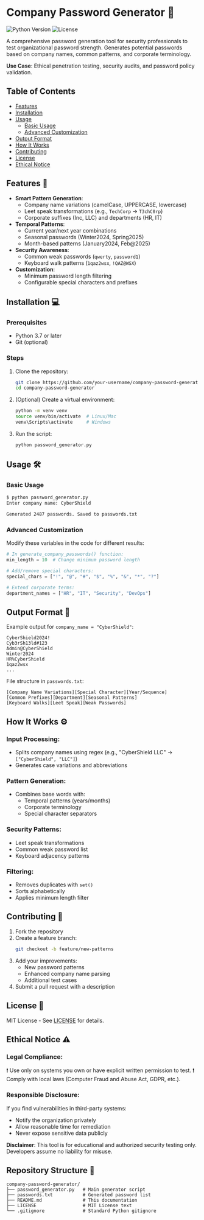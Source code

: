 # Company Password Generator 🔐

![Python Version](https://img.shields.io/badge/python-3.7%2B-blue)
![License](https://img.shields.io/badge/license-MIT-green)

A comprehensive password generation tool for security professionals to test organizational password strength. Generates potential passwords based on company names, common patterns, and corporate terminology.

**Use Case**: Ethical penetration testing, security audits, and password policy validation.

## Table of Contents
- [Features](#features)
- [Installation](#installation)
- [Usage](#usage)
  - [Basic Usage](#basic-usage)
  - [Advanced Customization](#advanced-customization)
- [Output Format](#output-format)
- [How It Works](#how-it-works)
- [Contributing](#contributing)
- [License](#license)
- [Ethical Notice](#ethical-notice)

## Features 🚀
- **Smart Pattern Generation**:
  - Company name variations (camelCase, UPPERCASE, lowercase)
  - Leet speak transformations (e.g., `TechCorp` → `T3chC0rp`)
  - Corporate suffixes (Inc, LLC) and departments (HR, IT)
- **Temporal Patterns**:
  - Current year/next year combinations
  - Seasonal passwords (Winter2024, Spring2025)
  - Month-based patterns (January2024, Feb@2025)
- **Security Awareness**:
  - Common weak passwords (`qwerty`, `password1`)
  - Keyboard walk patterns (`1qaz2wsx`, `!QAZ@WSX`)
- **Customization**:
  - Minimum password length filtering
  - Configurable special characters and prefixes

## Installation 💻

### Prerequisites
- Python 3.7 or later
- Git (optional)

### Steps
1. Clone the repository:
   ```bash
   git clone https://github.com/your-username/company-password-generator.git
   cd company-password-generator
   ```
2. (Optional) Create a virtual environment:
   ```bash
   python -m venv venv
   source venv/bin/activate  # Linux/Mac
   venv\Scripts\activate     # Windows
   ```
3. Run the script:
   ```bash
   python password_generator.py
   ```

## Usage 🛠️

### Basic Usage
```bash
$ python password_generator.py
Enter company name: CyberShield

Generated 2487 passwords. Saved to passwords.txt
```

### Advanced Customization
Modify these variables in the code for different results:
```python
# In generate_company_passwords() function:
min_length = 10  # Change minimum password length

# Add/remove special characters:
special_chars = ["!", "@", "#", "$", "%", "&", "*", "?"]

# Extend corporate terms:
department_names = ["HR", "IT", "Security", "DevOps"]
```

## Output Format 📄
Example output for `company_name = "CyberShield"`:
```
CyberShield2024!
Cyb3rSh13ld#123
Admin@CyberShield
Winter2024
HR%CyberShield
1qaz2wsx
...
```

File structure in `passwords.txt`:
```
[Company Name Variations][Special Character][Year/Sequence]
[Common Prefixes][Department][Seasonal Patterns]
[Keyboard Walks][Leet Speak][Weak Passwords]
```

## How It Works ⚙️

### Input Processing:
- Splits company names using regex (e.g., "CyberShield LLC" → `["CyberShield", "LLC"]`)
- Generates case variations and abbreviations

### Pattern Generation:
- Combines base words with:
  - Temporal patterns (years/months)
  - Corporate terminology
  - Special character separators

### Security Patterns:
- Leet speak transformations
- Common weak password list
- Keyboard adjacency patterns

### Filtering:
- Removes duplicates with `set()`
- Sorts alphabetically
- Applies minimum length filter

## Contributing 🤝
1. Fork the repository
2. Create a feature branch:
   ```bash
   git checkout -b feature/new-patterns
   ```
3. Add your improvements:
   - New password patterns
   - Enhanced company name parsing
   - Additional test cases
4. Submit a pull request with a description

## License 📜
MIT License - See [LICENSE](LICENSE) for details.

## Ethical Notice ⚠️
### Legal Compliance:
❗ Use only on systems you own or have explicit written permission to test.
❗ Comply with local laws (Computer Fraud and Abuse Act, GDPR, etc.).

### Responsible Disclosure:
If you find vulnerabilities in third-party systems:
- Notify the organization privately
- Allow reasonable time for remediation
- Never expose sensitive data publicly

**Disclaimer**: This tool is for educational and authorized security testing only. Developers assume no liability for misuse.

## Repository Structure 🌳
```
company-password-generator/
├── password_generator.py   # Main generator script
├── passwords.txt           # Generated password list
├── README.md               # This documentation
├── LICENSE                 # MIT License text
└── .gitignore              # Standard Python gitignore
```

